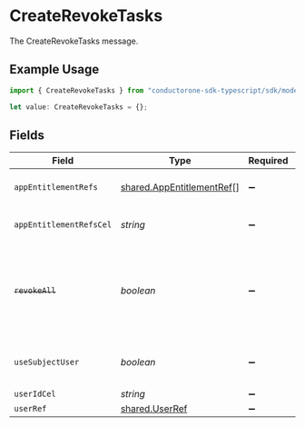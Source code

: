 # CreateRevokeTasks

The CreateRevokeTasks message.

## Example Usage

```typescript
import { CreateRevokeTasks } from "conductorone-sdk-typescript/sdk/models/shared";

let value: CreateRevokeTasks = {};
```

## Fields

| Field                                                                                                                                         | Type                                                                                                                                          | Required                                                                                                                                      | Description                                                                                                                                   |
| --------------------------------------------------------------------------------------------------------------------------------------------- | --------------------------------------------------------------------------------------------------------------------------------------------- | --------------------------------------------------------------------------------------------------------------------------------------------- | --------------------------------------------------------------------------------------------------------------------------------------------- |
| `appEntitlementRefs`                                                                                                                          | [shared.AppEntitlementRef](../../../sdk/models/shared/appentitlementref.md)[]                                                                 | :heavy_minus_sign:                                                                                                                            | The appEntitlementRefs field.                                                                                                                 |
| `appEntitlementRefsCel`                                                                                                                       | *string*                                                                                                                                      | :heavy_minus_sign:                                                                                                                            | The appEntitlementRefsCel field.                                                                                                              |
| ~~`revokeAll`~~                                                                                                                               | *boolean*                                                                                                                                     | :heavy_minus_sign:                                                                                                                            | : warning: ** DEPRECATED **: This will be removed in a future release, please migrate away from it as soon as possible.<br/><br/>The revokeAll field. |
| `useSubjectUser`                                                                                                                              | *boolean*                                                                                                                                     | :heavy_minus_sign:                                                                                                                            | If true, the step will use the subject user of the automation as the subject.                                                                 |
| `userIdCel`                                                                                                                                   | *string*                                                                                                                                      | :heavy_minus_sign:                                                                                                                            | The userIdCel field.                                                                                                                          |
| `userRef`                                                                                                                                     | [shared.UserRef](../../../sdk/models/shared/userref.md)                                                                                       | :heavy_minus_sign:                                                                                                                            | N/A                                                                                                                                           |